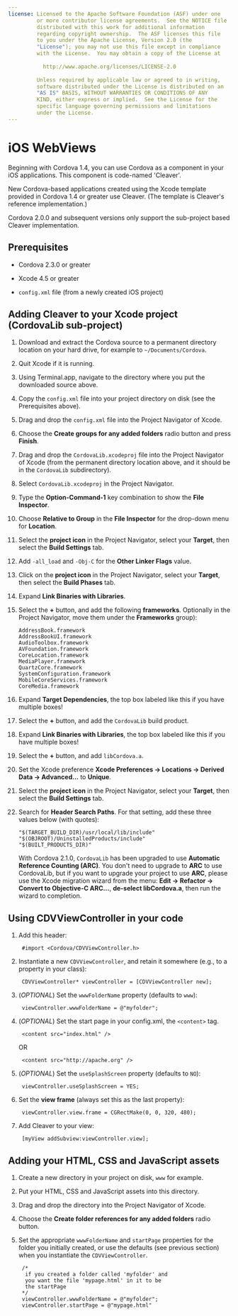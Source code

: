 ```yaml
---
license: Licensed to the Apache Software Foundation (ASF) under one
         or more contributor license agreements.  See the NOTICE file
         distributed with this work for additional information
         regarding copyright ownership.  The ASF licenses this file
         to you under the Apache License, Version 2.0 (the
         "License"); you may not use this file except in compliance
         with the License.  You may obtain a copy of the License at
         
           http://www.apache.org/licenses/LICENSE-2.0
         
         Unless required by applicable law or agreed to in writing,
         software distributed under the License is distributed on an
         "AS IS" BASIS, WITHOUT WARRANTIES OR CONDITIONS OF ANY
         KIND, either express or implied.  See the License for the
         specific language governing permissions and limitations
         under the License.
---
```


# iOS WebViews

Beginning with Cordova 1.4, you can use Cordova as a component in your
iOS applications. This component is code-named 'Cleaver'.

New Cordova-based applications created using the Xcode template
provided in Cordova 1.4 or greater use Cleaver. (The template is
Cleaver's reference implementation.)

Cordova 2.0.0 and subsequent versions only support the sub-project
based Cleaver implementation.

## Prerequisites

* Cordova 2.3.0 or greater

* Xcode 4.5 or greater

* `config.xml` file (from a newly created iOS project)

## Adding Cleaver to your Xcode project (CordovaLib sub-project)

1. Download and extract the Cordova source to a permanent directory location on your hard drive, for example to `~/Documents/Cordova`.

2. Quit Xcode if it is running.

3. Using Terminal.app, navigate to the directory where you put the downloaded source above.

4. Copy the `config.xml` file into your project directory on disk (see the Prerequisites above).

5. Drag and drop the `config.xml` file into the Project Navigator of Xcode.

6. Choose the __Create groups for any added folders__ radio button and press __Finish__.

7. Drag and drop the `CordovaLib.xcodeproj` file into the Project Navigator of Xcode (from the permanent directory location above, and it should be in the `CordovaLib` subdirectory).

8. Select `CordovaLib.xcodeproj` in the Project Navigator.

9. Type the __Option-Command-1__ key combination to show the __File Inspector__.

10. Choose __Relative to Group__ in the __File Inspector__ for the drop-down menu for __Location__.

11. Select the __project icon__ in the Project Navigator, select your __Target__, then select the __Build Settings__ tab.

12. Add `-all_load` and `-Obj-C` for the __Other Linker Flags__ value.

13. Click on the __project icon__ in the Project Navigator, select your __Target__, then select the __Build Phases__ tab.

14. Expand __Link Binaries with Libraries__.

15. Select the __+__ button, and add the following __frameworks__. Optionally in the Project Navigator, move them under the __Frameworks__ group):

        AddressBook.framework
        AddressBookUI.framework
        AudioToolbox.framework
        AVFoundation.framework
        CoreLocation.framework
        MediaPlayer.framework
        QuartzCore.framework
        SystemConfiguration.framework
        MobileCoreServices.framework
        CoreMedia.framework

16. Expand __Target Dependencies__, the top box labeled like this if you have multiple boxes!

17. Select the __+__ button, and add the `CordovaLib` build product.

18. Expand __Link Binaries with Libraries__, the top box labeled like
    this if you have multiple boxes!

19. Select the __+__ button, and add `libCordova.a`.

20. Set the Xcode preference __Xcode Preferences &rarr; Locations &rarr; Derived Data &rarr; Advanced...__ to __Unique__.

21. Select the __project icon__ in the Project Navigator, select your __Target__, then select the __Build Settings__ tab.

22. Search for __Header Search Paths__. For that setting, add these three values below (with quotes):

        "$(TARGET_BUILD_DIR)/usr/local/lib/include"        
        "$(OBJROOT)/UninstalledProducts/include"
        "$(BUILT_PRODUCTS_DIR)"

    With Cordova 2.1.0, `CordovaLib` has been upgraded to use __Automatic Reference Counting (ARC)__. You don't need to upgrade to __ARC__ to use CordovaLib, but if you want to upgrade your project to use __ARC__, please use the Xcode migration wizard from the menu: __Edit &rarr; Refactor &rarr; Convert to Objective-C ARC...__, __de-select libCordova.a__, then run the wizard to completion.

## Using CDVViewController in your code

1. Add this header:

        #import <Cordova/CDVViewController.h>

2. Instantiate a new `CDVViewController`, and retain it somewhere (e.g., to a property in your class):

        CDVViewController* viewController = [CDVViewController new];

3. (_OPTIONAL_) Set the `wwwFolderName` property (defaults to `www`):

        viewController.wwwFolderName = @"myfolder";

4. (_OPTIONAL_) Set the start page in your config.xml, the `<content>` tag.

        <content src="index.html" />

    OR

        <content src="http://apache.org" />

5. (_OPTIONAL_) Set the `useSplashScreen` property (defaults to `NO`):

        viewController.useSplashScreen = YES;

6. Set the __view frame__ (always set this as the last property):

        viewController.view.frame = CGRectMake(0, 0, 320, 480);

7. Add Cleaver to your view:

        [myView addSubview:viewController.view];

## Adding your HTML, CSS and JavaScript assets

1. Create a new directory in your project on disk, `www` for example.

2. Put your HTML, CSS and JavaScript assets into this directory.

3. Drag and drop the directory into the Project Navigator of Xcode.

4. Choose the __Create folder references for any added folders__ radio button.

5. Set the appropriate `wwwFolderName` and `startPage` properties for the folder you initially created, or use the defaults (see previous section) when you instantiate the `CDVViewController`.

        /*
         if you created a folder called 'myfolder' and
         you want the file 'mypage.html' in it to be
         the startPage
        */
        viewController.wwwFolderName = @"myfolder";
        viewController.startPage = @"mypage.html"

